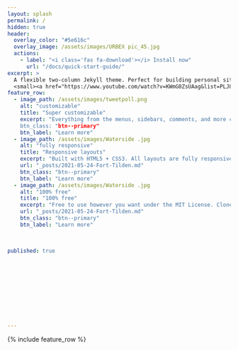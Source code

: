```yaml
---
layout: splash
permalink: /
hidden: true
header:
  overlay_color: "#5e616c"
  overlay_image: /assets/images/URBEX pic_45.jpg
  actions:
    - label: "<i class='fas fa-download'></i> Install now"
      url: "/docs/quick-start-guide/"
excerpt: >
  A flexible two-column Jekyll theme. Perfect for building personal sites, blogs, and portfolios.<br />
  <small><a href="https://www.youtube.com/watch?v=KWmG0ZsUAag&list=PLJ8zcd6lqSp4p9FMC2mQfBfUwmDQz-sYM&index=8">Latest release v4.24.0</a></small>
feature_row:
  - image_path: /assets/images/tweetpoll.png 
    alt: "customizable"
    title: "Super customizable"
    excerpt: "Everything from the menus, sidebars, comments, and more can be configured or set with YAML Front Matter.
    btn_class: "btn--primary"
    btn_label: "Learn more"
  - image_path: /assets/images/Waterside .jpg
    alt: "fully responsive"
    title: "Responsive layouts"
    excerpt: "Built with HTML5 + CSS3. All layouts are fully responsive with helpers to augment your content."
    url: "_posts/2021-05-24-Fort-Tilden.md"
    btn_class: "btn--primary"
    btn_label: "Learn more"
  - image_path: /assets/images/Waterside .jpg
    alt: "100% free"
    title: "100% free"
    excerpt: "Free to use however you want under the MIT License. Clone it, fork it, customize it... whatever!"
    url: "_posts/2021-05-24-Fort-Tilden.md"
    btn_class: "btn--primary"
    btn_label: "Learn more"  
    
    
    
published: true











---
```


{% include feature_row %}
